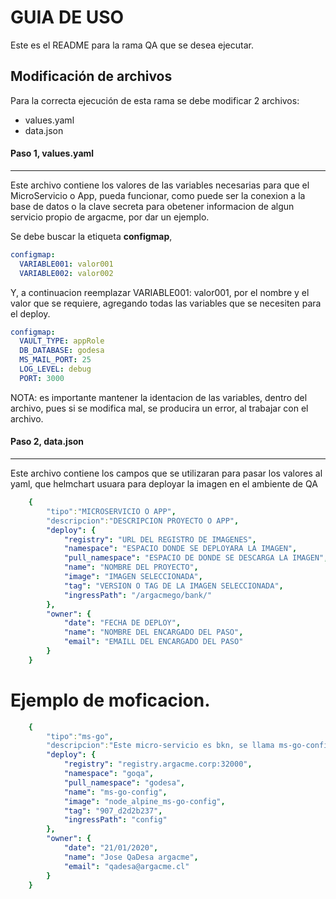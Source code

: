 GUIA DE USO
===========

Este es el README para la rama QA que se desea ejecutar.


Modificación de archivos
--------------------

Para la correcta ejecución de esta rama se debe modificar 2 archivos:
+ values.yaml
+ data.json


#### Paso 1, values.yaml
--------------------

Este archivo contiene los valores de las variables necesarias para que el MicroServicio o App, pueda funcionar, 
como puede ser la conexion a la base de datos o la clave secreta para obetener informacion de algun servicio
propio de argacme, por dar un ejemplo.

Se debe buscar la etiqueta **configmap**, 
```yaml
configmap:
  VARIABLE001: valor001
  VARIABLE002: valor002
```
Y, a continuacion reemplazar VARIABLE001: valor001, por el nombre y el valor que se requiere, agregando todas las 
variables que se necesiten para el deploy.
```yaml
configmap: 
  VAULT_TYPE: appRole  
  DB_DATABASE: godesa
  MS_MAIL_PORT: 25
  LOG_LEVEL: debug
  PORT: 3000
```
NOTA: es importante mantener la identacion de las variables, dentro del archivo, pues si se modifica mal, se producira 
un error, al trabajar con el archivo.


#### Paso 2, data.json
--------------------

Este archivo contiene los campos que se utilizaran para pasar los valores al yaml, que helmchart usuara para deployar
la imagen en el ambiente de QA
```yaml
    {
        "tipo":"MICROSERVICIO O APP",
        "descripcion":"DESCRIPCION PROYECTO O APP",
        "deploy": {
            "registry": "URL DEL REGISTRO DE IMAGENES",	
            "namespace": "ESPACIO DONDE SE DEPLOYARA LA IMAGEN",
            "pull_namespace": "ESPACIO DE DONDE SE DESCARGA LA IMAGEN",
            "name": "NOMBRE DEL PROYECTO",
            "image": "IMAGEN SELECCIONADA",
            "tag": "VERSION O TAG DE LA IMAGEN SELECCIONADA",
            "ingressPath": "/argacmego/bank/"
        },  
        "owner": {
            "date": "FECHA DE DEPLOY",
            "name": "NOMBRE DEL ENCARGADO DEL PASO",
            "email": "EMAILL DEL ENCARGADO DEL PASO"
        }
    }
```

# Ejemplo de moficacion.

```yaml
    {
        "tipo":"ms-go",
        "descripcion":"Este micro-servicio es bkn, se llama ms-go-config",
        "deploy": {
            "registry": "registry.argacme.corp:32000",	
            "namespace": "goqa",
            "pull_namespace": "godesa",
            "name": "ms-go-config",
            "image": "node_alpine_ms-go-config",
            "tag": "907_d2d2b237",
            "ingressPath": "config"
        }, 
        "owner": {
            "date": "21/01/2020",
            "name": "Jose QaDesa argacme",
            "email": "qadesa@argacme.cl"
        }
    }
```
